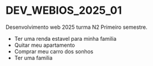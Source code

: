 # DEV_WEBIOS_2025_01

Desenvolvimento web 2025 turma N2 Primeiro semestre.

- Ter uma renda estavel para minha familia
- Quitar meu apartamento
- Comprar meu carro dos sonhos
- Ter uma familia
